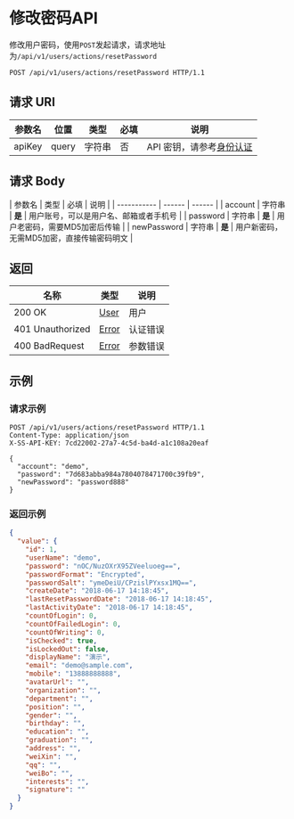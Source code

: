 # 修改密码API

修改用户密码，使用`POST`发起请求，请求地址为`/api/v1/users/actions/resetPassword`

```http
POST /api/v1/users/actions/resetPassword HTTP/1.1
```

## 请求 URI

| 参数名 | 位置  | 类型   | 必填 | 说明                                          |
| ------ | ----- | ------ | ---- | --------------------------------------------- |
| apiKey | query | 字符串 | 否   | API 密钥，请参考[身份认证](authentication.md) |

## 请求 Body

| 参数名      | 类型   | 必填   | 说明                                      |
| ----------- | ------ | ------ |
| account     | 字符串 | **是** | 用户账号，可以是用户名、邮箱或者手机号    |
| password    | 字符串 | **是** | 用户老密码，需要MD5加密后传输             |
| newPassword | 字符串 | **是** | 用户新密码，无需MD5加密，直接传输密码明文 |

## 返回

| 名称             | 类型                          | 说明     |
| ---------------- | ----------------------------- | -------- |
| 200 OK           | [User](/users/README?id=user) | 用户     |
| 401 Unauthorized | [Error](/error?id=error)      | 认证错误 |
| 400 BadRequest   | [Error](/error?id=error)      | 参数错误 |

## 示例

### 请求示例

```http
POST /api/v1/users/actions/resetPassword HTTP/1.1
Content-Type: application/json
X-SS-API-KEY: 7cd22002-27a7-4c5d-ba4d-a1c108a20eaf

{
  "account": "demo",
  "password": "7d683abba984a7804078471700c39fb9",
  "newPassword": "password888"
}
```

### 返回示例

```json
{
  "value": {
    "id": 1,
    "userName": "demo",
    "password": "nOC/NuzOXrX95ZVeeluoeg==",
    "passwordFormat": "Encrypted",
    "passwordSalt": "ymeDeiU/CPzislPYxsx1MQ==",
    "createDate": "2018-06-17 14:18:45",
    "lastResetPasswordDate": "2018-06-17 14:18:45",
    "lastActivityDate": "2018-06-17 14:18:45",
    "countOfLogin": 0,
    "countOfFailedLogin": 0,
    "countOfWriting": 0,
    "isChecked": true,
    "isLockedOut": false,
    "displayName": "演示",
    "email": "demo@sample.com",
    "mobile": "13888888888",
    "avatarUrl": "",
    "organization": "",
    "department": "",
    "position": "",
    "gender": "",
    "birthday": "",
    "education": "",
    "graduation": "",
    "address": "",
    "weiXin": "",
    "qq": "",
    "weiBo": "",
    "interests": "",
    "signature": ""
  }
}
```